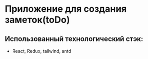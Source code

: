 # Приложение для создания заметок(toDo)

## Использованный технологический стэк:

- React, Redux, tailwind, antd
